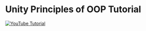 # Unity Principles of OOP Tutorial

[![YouTube Tutorial](https://img.youtube.com/vi/Jvss8fb1LdA/0.jpg)](https://www.youtube.com/watch?v=Jvss8fb1LdA)
